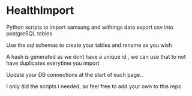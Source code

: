 # HealthImport
Python scripts to import samsung and withings data export csv into postgreSQL tables

Use the sql schemas to create your tables and rename as you wish

A hash is generated as we dont have a unique id , we can use that to not have duplicates everytime you import

Update your DB connections at the start of each page.. 

I only did the scripts i needed, so feel free to add your own to this repo

